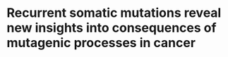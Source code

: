 # Recurrent somatic mutations reveal new insights into consequences of mutagenic processes in cancer
